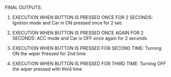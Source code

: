 FINAL OUTPUTS:

1. EXECUTION WHEN BUTTON IS PRESSED ONCE FOR 2 SECONDS:
Ignition mode and Car in ON 
pressed once for 2 sec

2. EXECUTION WHEN BUTTON IS PRESSED ONCE AGAIN FOR 2 SECONDS:
ACC mode and Car is OFF
once again for 2 seconds

3. EXECUTION WHEN BUTTON IS PRESSED FOR SECOND TIME:
Turning ON the wiper
Pressed for 2nd time

4. EXECUTION WHEN BUTTON IS PRESSED FOR THIRD TIME:
Turning OFF the wiper
pressed with third time
